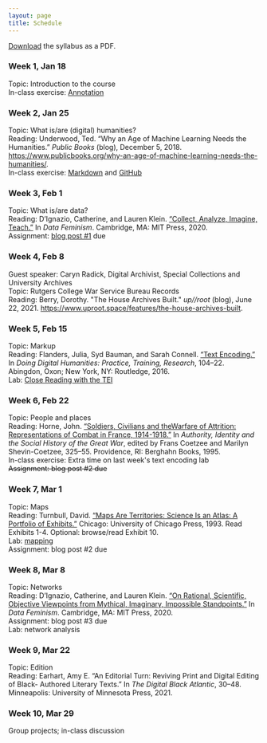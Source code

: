 ```yaml
---
layout: page
title: Schedule
---
```


[Download](/humdata22/byrne_syllabus_2022.pdf) the syllabus as a PDF.

### Week 1, Jan 18

Topic: Introduction to the course  
In-class exercise: [Annotation](/humdata22/annotation/)

### Week 2, Jan 25

Topic: What is/are (digital) humanities?  
Reading: Underwood, Ted. “Why an Age of Machine Learning Needs the Humanities.” _Public Books_ (blog), December 5, 2018. <https://www.publicbooks.org/why-an-age-of-machine-learning-needs-the-humanities/>.  
In-class exercise: [Markdown](https://programminghistorian.org/en/lessons/getting-started-with-markdown) and [GitHub](https://graddh.netlify.app/docs/tutorials/github-basic/)

### Week 3, Feb 1

Topic: What is/are data?  
Reading: D’Ignazio, Catherine, and Lauren Klein. [“Collect, Analyze, Imagine, Teach.”](https://data-feminism.mitpress.mit.edu/pub/ei7cogfn/release/4) In
_Data Feminism_. Cambridge, MA: MIT Press, 2020.  
Assignment: [blog post #1](/humdata22/dataset-analysis/) due

### Week 4, Feb 8

Guest speaker: Caryn Radick, Digital Archivist, Special Collections and University Archives  
Topic: Rutgers College War Service Bureau Records  
Reading: Berry, Dorothy. "The House Archives Built." _up//root_ (blog), June 22, 2021.
<https://www.uproot.space/features/the-house-archives-built>.

### Week 5, Feb 15

Topic: Markup  
Reading: Flanders, Julia, Syd Bauman, and Sarah Connell. [“Text Encoding.”](https://rutgers.instructure.com/courses/158985/files?preview=22779494) In _Doing
Digital Humanities: Practice, Training, Research_, 104–22. Abingdon, Oxon; New York,
NY: Routledge, 2016.  
Lab: [Close Reading with the TEI](https://github.com/giannetti/TEI-Close-Reading)

### Week 6, Feb 22

Topic: People and places  
Reading: Horne, John. [“Soldiers, Civilians and theWarfare of Attrition: Representations
of Combat in France, 1914-1918.”](https://rutgers.instructure.com/courses/158985/files?preview=22982731) In _Authority, Identity and the Social History of the
Great War_, edited by Frans Coetzee and Marilyn Shevin-Coetzee, 325–55. Providence, RI:
Berghahn Books, 1995.  
In-class exercise: Extra time on last week's text encoding lab  
~~Assignment: blog post #2 due~~

### Week 7, Mar 1

Topic: Maps  
Reading: Turnbull, David. [“Maps Are Territories: Science Is an Atlas: A Portfolio of
Exhibits.”](http://territories.indigenousknowledge.org/) Chicago: University of Chicago Press, 1993. Read Exhibits 1-4. Optional: browse/read Exhibit 10.  
Lab: [mapping](/humdata22/mapping/)  
Assignment: blog post #2 due

### Week 8, Mar 8

Topic: Networks  
Reading: D’Ignazio, Catherine, and Lauren Klein. [“On Rational, Scientific, Objective Viewpoints from Mythical, Imaginary, Impossible Standpoints.”](https://data-feminism.mitpress.mit.edu/pub/5evfe9yd/release/5) In _Data Feminism_. Cambridge, MA: MIT Press, 2020.  
Assignment: blog post #3 due  
Lab: network analysis

### Week 9, Mar 22

Topic: Edition  
Reading: Earhart, Amy E. “An Editorial Turn: Reviving Print and Digital Editing of Black-
Authored Literary Texts.” In _The Digital Black Atlantic_, 30–48. Minneapolis: University
of Minnesota Press, 2021.

### Week 10, Mar 29

Group projects; in-class discussion
